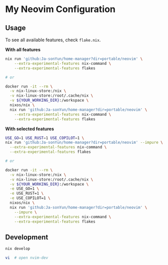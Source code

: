 # My Neovim Configuration

## Usage

To see all available features, check `flake.nix`.

**With all features**

```sh
nix run 'github:Ja-sonYun/home-manager?dir=portable/neovim' \
    --extra-experimental-features nix-command \
    --extra-experimental-features flakes

# or

docker run -it --rm \
  -v nix-linux-store:/nix \
  -v nix-linux-store:/root/.cache/nix \
  -v ${YOUR_WORKING_DIR}:/workspace \
  nixos/nix \
  nix run 'github:Ja-sonYun/home-manager?dir=portable/neovim' \
    --extra-experimental-features nix-command \
    --extra-experimental-features flakes
```

**With selected features**

```sh
USE_GO=1 USE_RUST=1 USE_COPILOT=1 \
nix run 'github:Ja-sonYun/home-manager?dir=portable/neovim' --impure \
  --extra-experimental-features nix-command \
  --extra-experimental-features flakes

# or

docker run -it --rm \
  -v nix-linux-store:/nix \
  -v nix-linux-store:/root/.cache/nix \
  -v ${YOUR_WORKING_DIR}:/workspace \
  -e USE_GO=1 \
  -e USE_RUST=1 \
  -e USE_COPILOT=1 \
  nixos/nix \
  nix run 'github:Ja-sonYun/home-manager?dir=portable/neovim' \
    --impure \
    --extra-experimental-features nix-command \
    --extra-experimental-features flakes
```

## Development

```sh
nix develop

vi  # open nvim-dev
```
